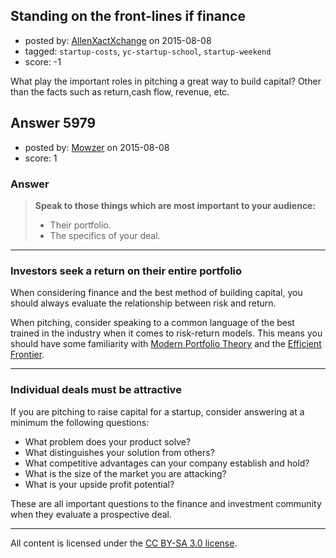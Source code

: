## Standing on the front-lines if finance

- posted by: [AllenXactXchange](https://stackexchange.com/users/6572620/allenxactxchange) on 2015-08-08
- tagged: `startup-costs`, `yc-startup-school`, `startup-weekend`
- score: -1

What play the important roles in pitching a great way to build capital?
Other than the facts such as return,cash flow, revenue, etc.


## Answer 5979

- posted by: [Mowzer](https://stackexchange.com/users/1803081/mowzer) on 2015-08-08
- score: 1

<h3>Answer</h3>

<blockquote>
  <p><strong>Speak to those things which are most important to your audience:</strong></p>
  
  <ul>
  <li>Their portfolio.</li>
  <li>The specifics of your deal.</li>
  </ul>
</blockquote>

<hr>

<h3>Investors seek a return on their entire portfolio</h3>

<p>When considering finance and the best method of building capital, you should always evaluate the relationship between risk and return.</p>

<p>When pitching, consider speaking to a common language of the best trained in the industry when it comes to risk-return models. This means you should have some familiarity with <a href="https://en.wikipedia.org/wiki/Modern_portfolio_theory" rel="nofollow">Modern Portfolio Theory</a> and the <a href="http://www.investopedia.com/terms/e/efficientfrontier.asp" rel="nofollow">Efficient Frontier</a>.</p>

<hr>

<h3>Individual deals must be attractive</h3>

<p>If you are pitching to raise capital for a startup, consider answering at a minimum the following questions:</p>

<ul>
<li>What problem does your product solve? </li>
<li>What distinguishes your solution from others? </li>
<li>What competitive advantages can your company establish and hold? </li>
<li>What is the size of the market you are attacking? </li>
<li>What is your upside profit potential?</li>
</ul>

<p>These are all important questions to the finance and investment community when they evaluate a prospective deal.</p>




---

All content is licensed under the [CC BY-SA 3.0 license](https://creativecommons.org/licenses/by-sa/3.0/).
